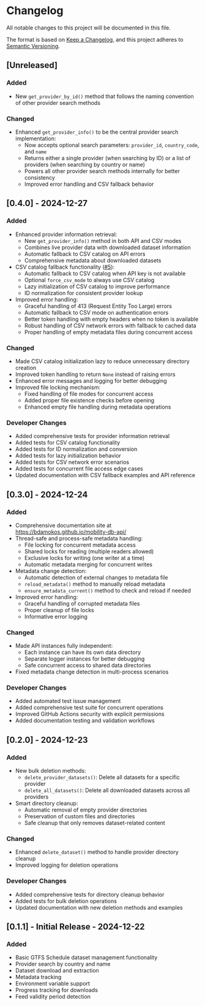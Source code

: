 # Changelog

All notable changes to this project will be documented in this file.

The format is based on [Keep a Changelog](https://keepachangelog.com/en/1.0.0/),
and this project adheres to [Semantic Versioning](https://semver.org/spec/v2.0.0.html).


## [Unreleased]

### Added
- New `get_provider_by_id()` method that follows the naming convention of other provider search methods

### Changed
- Enhanced `get_provider_info()` to be the central provider search implementation:
  - Now accepts optional search parameters: `provider_id`, `country_code`, and `name`
  - Returns either a single provider (when searching by ID) or a list of providers (when searching by country or name)
  - Powers all other provider search methods internally for better consistency
  - Improved error handling and CSV fallback behavior

## [0.4.0] - 2024-12-27

### Added
- Enhanced provider information retrieval:
  - New `get_provider_info()` method in both API and CSV modes
  - Combines live provider data with downloaded dataset information
  - Automatic fallback to CSV catalog on API errors
  - Comprehensive metadata about downloaded datasets
- CSV catalog fallback functionality ([#5](https://github.com/bdamokos/mobility-db-api/issues/5)):
  - Automatic fallback to CSV catalog when API key is not available
  - Optional `force_csv_mode` to always use CSV catalog
  - Lazy initialization of CSV catalog to improve performance
  - ID normalization for consistent provider lookup
- Improved error handling:
  - Graceful handling of 413 (Request Entity Too Large) errors
  - Automatic fallback to CSV mode on authentication errors
  - Better token handling with empty headers when no token is available
  - Robust handling of CSV network errors with fallback to cached data
  - Proper handling of empty metadata files during concurrent access

### Changed
- Made CSV catalog initialization lazy to reduce unnecessary directory creation
- Improved token handling to return `None` instead of raising errors
- Enhanced error messages and logging for better debugging
- Improved file locking mechanism:
  - Fixed handling of file modes for concurrent access
  - Added proper file existence checks before opening
  - Enhanced empty file handling during metadata operations

### Developer Changes
- Added comprehensive tests for provider information retrieval
- Added tests for CSV catalog functionality
- Added tests for ID normalization and conversion
- Added tests for lazy initialization behavior
- Added tests for CSV network error scenarios
- Added tests for concurrent file access edge cases
- Updated documentation with CSV fallback examples and API reference

## [0.3.0] - 2024-12-24

### Added
- Comprehensive documentation site at https://bdamokos.github.io/mobility-db-api/
- Thread-safe and process-safe metadata handling:
  - File locking for concurrent metadata access
  - Shared locks for reading (multiple readers allowed)
  - Exclusive locks for writing (one writer at a time)
  - Automatic metadata merging for concurrent writes
- Metadata change detection:
  - Automatic detection of external changes to metadata file
  - `reload_metadata()` method to manually reload metadata
  - `ensure_metadata_current()` method to check and reload if needed
- Improved error handling:
  - Graceful handling of corrupted metadata files
  - Proper cleanup of file locks
  - Informative error logging

### Changed
- Made API instances fully independent:
  - Each instance can have its own data directory
  - Separate logger instances for better debugging
  - Safe concurrent access to shared data directories
- Fixed metadata change detection in multi-process scenarios

### Developer Changes
- Added automated test issue management
- Added comprehensive test suite for concurrent operations
- Improved GitHub Actions security with explicit permissions
- Added documentation testing and validation workflows

## [0.2.0] - 2024-12-23

### Added
- New bulk deletion methods:
  - `delete_provider_datasets()`: Delete all datasets for a specific provider
  - `delete_all_datasets()`: Delete all downloaded datasets across all providers
- Smart directory cleanup:
  - Automatic removal of empty provider directories
  - Preservation of custom files and directories
  - Safe cleanup that only removes dataset-related content

### Changed
- Enhanced `delete_dataset()` method to handle provider directory cleanup
- Improved logging for deletion operations

### Developer Changes
- Added comprehensive tests for directory cleanup behavior
- Added tests for bulk deletion operations
- Updated documentation with new deletion methods and examples

## [0.1.1] - Initial Release - 2024-12-22

### Added
- Basic GTFS Schedule dataset management functionality
- Provider search by country and name
- Dataset download and extraction
- Metadata tracking
- Environment variable support
- Progress tracking for downloads
- Feed validity period detection 